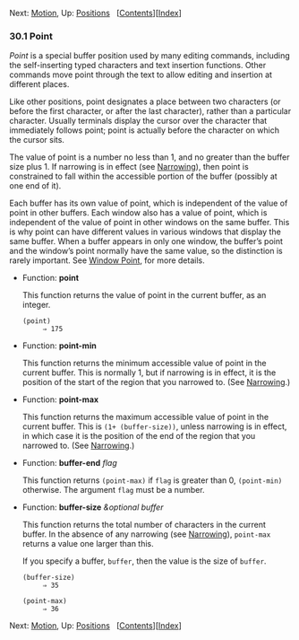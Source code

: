 <!-- This is the GNU Emacs Lisp Reference Manual
corresponding to Emacs version 27.2.

Copyright (C) 1990-1996, 1998-2021 Free Software Foundation,
Inc.

Permission is granted to copy, distribute and/or modify this document
under the terms of the GNU Free Documentation License, Version 1.3 or
any later version published by the Free Software Foundation; with the
Invariant Sections being "GNU General Public License," with the
Front-Cover Texts being "A GNU Manual," and with the Back-Cover
Texts as in (a) below.  A copy of the license is included in the
section entitled "GNU Free Documentation License."

(a) The FSF's Back-Cover Text is: "You have the freedom to copy and
modify this GNU manual.  Buying copies from the FSF supports it in
developing GNU and promoting software freedom." -->

<!-- Created by GNU Texinfo 6.7, http://www.gnu.org/software/texinfo/ -->

Next: [Motion](Motion.html), Up: [Positions](Positions.html)   \[[Contents](index.html#SEC_Contents "Table of contents")]\[[Index](Index.html "Index")]

### 30.1 Point

*Point* is a special buffer position used by many editing commands, including the self-inserting typed characters and text insertion functions. Other commands move point through the text to allow editing and insertion at different places.

Like other positions, point designates a place between two characters (or before the first character, or after the last character), rather than a particular character. Usually terminals display the cursor over the character that immediately follows point; point is actually before the character on which the cursor sits.

The value of point is a number no less than 1, and no greater than the buffer size plus 1. If narrowing is in effect (see [Narrowing](Narrowing.html)), then point is constrained to fall within the accessible portion of the buffer (possibly at one end of it).

Each buffer has its own value of point, which is independent of the value of point in other buffers. Each window also has a value of point, which is independent of the value of point in other windows on the same buffer. This is why point can have different values in various windows that display the same buffer. When a buffer appears in only one window, the buffer’s point and the window’s point normally have the same value, so the distinction is rarely important. See [Window Point](Window-Point.html), for more details.

*   Function: **point**

    This function returns the value of point in the current buffer, as an integer.

        (point)
             ⇒ 175

<!---->

*   Function: **point-min**

    This function returns the minimum accessible value of point in the current buffer. This is normally 1, but if narrowing is in effect, it is the position of the start of the region that you narrowed to. (See [Narrowing](Narrowing.html).)

<!---->

*   Function: **point-max**

    This function returns the maximum accessible value of point in the current buffer. This is `(1+ (buffer-size))`, unless narrowing is in effect, in which case it is the position of the end of the region that you narrowed to. (See [Narrowing](Narrowing.html).)

<!---->

*   Function: **buffer-end** *flag*

    This function returns `(point-max)` if `flag` is greater than 0, `(point-min)` otherwise. The argument `flag` must be a number.

<!---->

*   Function: **buffer-size** *\&optional buffer*

    This function returns the total number of characters in the current buffer. In the absence of any narrowing (see [Narrowing](Narrowing.html)), `point-max` returns a value one larger than this.

    If you specify a buffer, `buffer`, then the value is the size of `buffer`.

        (buffer-size)
             ⇒ 35

    <!---->

        (point-max)
             ⇒ 36

Next: [Motion](Motion.html), Up: [Positions](Positions.html)   \[[Contents](index.html#SEC_Contents "Table of contents")]\[[Index](Index.html "Index")]
